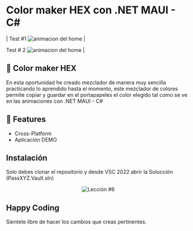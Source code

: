 # Color maker HEX con .NET MAUI - C#

| Test #1                                                                                  <img src="ColorHEX\imgReadme\GIf-1.gif" alt="animacion del home" /> |

Test # 2                                                                                  <img src="ColorHEX\imgReadme\GIf-2.gif" alt="animacion del home" /> |




## 🚀 Color maker HEX

En esta oportunidad he creado mezclador de manera muy sencilla practicando lo aprendido hasta el momento, este mezclador de colores permite copiar y guardar en el portapapeles el color elegido tal como se ve en las animaciones con .NET MAUI - C#

## 💯 Features

- Cross-Platform
- Aplicación DEMO

## Instalación

Solo debes clonar el repositorio y desde VSC 2022 abrir la Solucción (PassXYZ.Vault.sln)

<p align="center">
  <img src="https://i.ibb.co/CPp0nX5/copiar-repo.gif" alt="Lección #6" />
</p>


## Happy Coding

Sientete libre de hacer los cambios que creas pertinentes.
